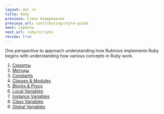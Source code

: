 ```yaml
---
layout: doc_ru
title: Ruby
previous: Стиль Кодирования
previous_url: contributing/style-guide
next: Скрипты
next_url: ruby/scripts
review: true
---
```


One perspective to approach understanding how Rubinius implements Ruby begins
with understanding how various concepts in Ruby work.

1. [Скрипты](/doc/ru/ruby/scripts/)
1. [Методы](/doc/ru/ruby/methods/)
1. [Constants](/doc/ru/ruby/constants/)
1. [Classes & Modules](/doc/ru/ruby/classes-and-modules/)
1. [Blocks & Procs](/doc/ru/ruby/blocks-and-procs/)
1. [Local Variables](/doc/ru/ruby/local-variables/)
1. [Instance Variables](/doc/ru/ruby/instance-variables/)
1. [Class Variables](/doc/ru/ruby/class-variables/)
1. [Global Variables](/doc/ru/ruby/global-variables/)
